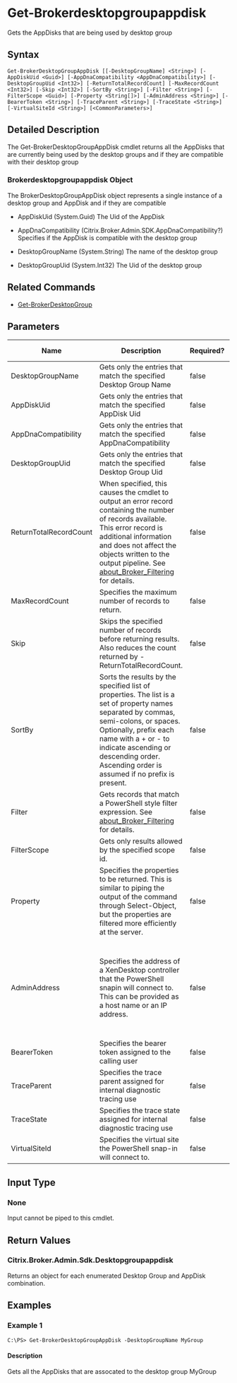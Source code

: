 ﻿
# Get-Brokerdesktopgroupappdisk
Gets the AppDisks that are being used by desktop group
## Syntax

```
Get-BrokerDesktopGroupAppDisk [[-DesktopGroupName] <String>] [-AppDiskUid <Guid>] [-AppDnaCompatibility <AppDnaCompatibility>] [-DesktopGroupUid <Int32>] [-ReturnTotalRecordCount] [-MaxRecordCount <Int32>] [-Skip <Int32>] [-SortBy <String>] [-Filter <String>] [-FilterScope <Guid>] [-Property <String[]>] [-AdminAddress <String>] [-BearerToken <String>] [-TraceParent <String>] [-TraceState <String>] [-VirtualSiteId <String>] [<CommonParameters>]
```

## Detailed Description
The Get-BrokerDesktopGroupAppDisk cmdlet returns all the AppDisks that are currently being used by the desktop groups and if they are compatible with their desktop group


### Brokerdesktopgroupappdisk Object
The BrokerDesktopGroupAppDisk object represents a single instance of a desktop group and AppDisk and if they are compatible


  * AppDiskUid (System.Guid) The Uid of the AppDisk

  * AppDnaCompatibility (Citrix.Broker.Admin.SDK.AppDnaCompatibility?) Specifies if the AppDisk is compatible with the desktop group

  * DesktopGroupName (System.String) The name of the desktop group

  * DesktopGroupUid (System.Int32) The Uid of the desktop group


## Related Commands

* [Get-BrokerDesktopGroup](../Get-BrokerDesktopGroup/)
## Parameters
| Name   | Description | Required? | Pipeline Input | Default Value |
| --- | --- | --- | --- | --- |
| DesktopGroupName | Gets only the entries that match the specified Desktop Group Name | false | false |  |
| AppDiskUid | Gets only the entries that match the specified AppDisk Uid | false | false |  |
| AppDnaCompatibility | Gets only the entries that match the specified AppDnaCompatibility | false | false |  |
| DesktopGroupUid | Gets only the entries that match the specified Desktop Group Uid | false | false |  |
| ReturnTotalRecordCount | When specified, this causes the cmdlet to output an error record containing the number of records available. This error record is additional information and does not affect the objects written to the output pipeline. See [about\_Broker\_Filtering](../about_Broker_Filtering/) for details. | false | false | False |
| MaxRecordCount | Specifies the maximum number of records to return. | false | false | 250 |
| Skip | Skips the specified number of records before returning results. Also reduces the count returned by -ReturnTotalRecordCount. | false | false | 0 |
| SortBy | Sorts the results by the specified list of properties. The list is a set of property names separated by commas, semi-colons, or spaces. Optionally, prefix each name with a + or - to indicate ascending or descending order. Ascending order is assumed if no prefix is present. | false | false | The default sort order is by name or unique identifier. |
| Filter | Gets records that match a PowerShell style filter expression. See [about\_Broker\_Filtering](../about_Broker_Filtering/) for details. | false | false |  |
| FilterScope | Gets only results allowed by the specified scope id. | false | false |  |
| Property | Specifies the properties to be returned. This is similar to piping the output of the command through Select-Object, but the properties are filtered more efficiently at the server. | false | false |  |
| AdminAddress | Specifies the address of a XenDesktop controller that the PowerShell snapin will connect to. This can be provided as a host name or an IP address. | false | false | Localhost. Once a value is provided by any cmdlet, this value will become the default. |
| BearerToken | Specifies the bearer token assigned to the calling user | false | false |  |
| TraceParent | Specifies the trace parent assigned for internal diagnostic tracing use | false | false |  |
| TraceState | Specifies the trace state assigned for internal diagnostic tracing use | false | false |  |
| VirtualSiteId | Specifies the virtual site the PowerShell snap-in will connect to. | false | false |  |

## Input Type

### None
Input cannot be piped to this cmdlet.
## Return Values

### Citrix.Broker.Admin.Sdk.Desktopgroupappdisk
Returns an object for each enumerated Desktop Group and AppDisk combination.
## Examples

### Example 1

```
C:\PS> Get-BrokerDesktopGroupAppDisk -DesktopGroupName MyGroup
```

#### Description
Gets all the AppDisks that are assocated to the desktop group MyGroup
